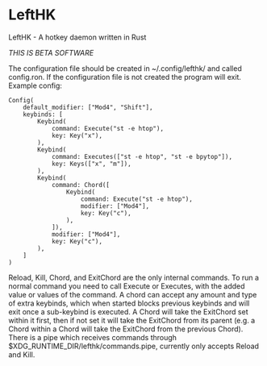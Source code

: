 # LeftHK
LeftHK - A hotkey daemon written in Rust

*THIS IS BETA SOFTWARE*

The configuration file should be created in ~/.config/lefthk/ and called config.ron. If the configuration file is not created the program will exit.
Example config:
```ron
Config(
    default_modifier: ["Mod4", "Shift"],
    keybinds: [
        Keybind(
            command: Execute("st -e htop"),
            key: Key("x"),
        ),
        Keybind(
            command: Executes(["st -e htop", "st -e bpytop"]),
            key: Keys(["x", "m"]),
        ),
        Keybind(
            command: Chord([
                Keybind(
                    command: Execute("st -e htop"),
                    modifier: ["Mod4"],
                    key: Key("c"),
                ),
            ]),
            modifier: ["Mod4"],
            key: Key("c"),
        ),
    ]
)
```
Reload, Kill, Chord, and ExitChord are the only internal commands. To run a normal command you need 
to call Execute or Executes, with the added value or values of the command. A chord can accept any amount and type of extra
keybinds, which when started blocks previous keybinds and will exit once a sub-keybind is 
executed. A Chord will take the ExitChord set within it first, then if not set it will take the 
ExitChord from its parent (e.g. a Chord within a Chord will take the ExitChord from the previous Chord). 
There is a pipe which receives commands through $XDG_RUNTIME_DIR/lefthk/commands.pipe, currently
only accepts Reload and Kill.
